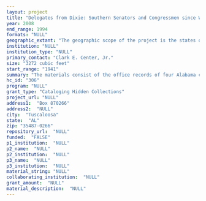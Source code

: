 ```yaml
--- 
layout: project 
title: "Delegates from Dixie: Southern Senators and Congressmen since World War II"
year: 2008
end_range: 1994
formats: "NULL"
geographic_extant: "The geographic scope of the project is the states of Alabama and Mississippi, though the impact reaches far beyond the borders of those states."
institution: "NULL"
institution_type: "NULL"
primary_contact: "Clark E. Center, Jr."
size: "3272 cubic feet"
start_range: "1941"
summary: "The materials consist of the office records of four Alabama congressmen, Albert Rains, Kenneth Roberts, Carl Elliott, George W. Andrews and William Nichols; one Alabama senator, Jeremiah Denton, one Mississippi congressman, Jamie Whitten, and an addition to the records of one Mississippi senator, John Stennis, all of whom served between 1941 and 1994. The papers document state rights, civil rights, southern agriculture, housing, urban development, rural affairs, consumer protection, water resources, military affairs, the rise of the Republican Party in the South, military preparedness, a growing concern with world-wide terrorism, and a host of litmus test issues associated with the resurgent right wing of the Republican Party. In addition, the materials documenting the creation of the Tennessee-Tombigbee Waterway by the US Army Corps of Engineers, to be added to the Stennis papers, are relevant to the economic, ecological, and political history of the states of Alabama, Mississippi, and Tennessee."
hc_id: "306"
program: "NULL"
grant_type: "Cataloging Hidden Collections"
project_url: "NULL"
address1:  "Box 870266"
address2:  "NULL"
city:  "Tuscaloosa"
state:  "AL"
zip: "35487-0266"
repository_url:  "NULL"
funded:  "FALSE"
p1_institution:  "NULL"
p2_name:  "NULL"
p2_institution:  "NULL"
p3_name:  "NULL"
p3_institution:  "NULL"
material_string: "NULL"
collaborating_institution:  "NULL"
grant_amount:  "NULL"
material_description:  "NULL"
---
```

